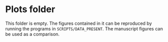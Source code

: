 # Plots folder

This folder is empty. The figures contained in it can be reproduced by running the programs in `SCRIPTS/DATA_PRESENT`. The manuscript figures can be used as a comparison.
